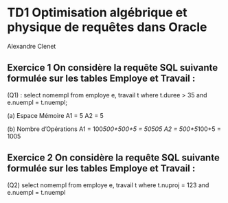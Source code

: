 # TD1 Optimisation algébrique et physique de requêtes dans Oracle

Alexandre Clenet

## Exercice 1 On considère la requête SQL suivante formulée sur les tables Employe et Travail :
(Q1) : select nomempl from employe e, travail t where t.duree > 35 and e.nuempl = t.nuempl;

(a) Espace Mémoire  A1 = 5  A2 = 5

(b) Nombre d’Opérations  A1 = 100*500+500+5 = 50505  A2 = 500+5*100+5 = 1005


## Exercice 2 On considère la requête SQL suivante formulée sur les tables Employe et Travail :
(Q2) select nomempl from employe e, travail t where t.nuproj = 123 and e.nuempl = t.nuempl